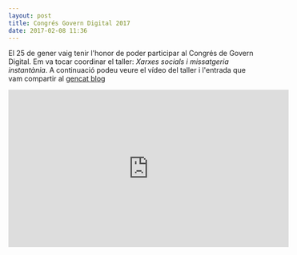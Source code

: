```yaml
---
layout: post
title: Congrés Govern Digital 2017
date: 2017-02-08 11:36
---
```

El 25 de gener vaig tenir l'honor de poder participar al Congrés de Govern Digital. Em va tocar coordinar el taller: *Xarxes socials i missatgeria instantània*. A continuació podeu veure el vídeo del taller i l'entrada que vam compartir al [gencat blog](https://generalitat.blog.gencat.cat/2017/02/01/taller-xarxes-socials-i-missatgeria-instantania/)

<iframe width="560" height="315" src="https://www.youtube.com/embed/F3oFwPQ2oV8" frameborder="0" allowfullscreen></iframe>